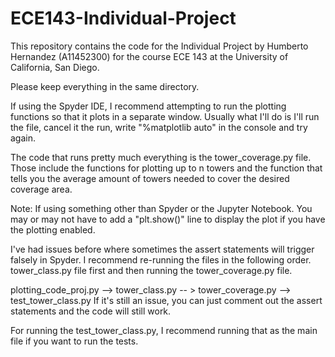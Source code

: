# ECE143-Individual-Project
This repository contains the code for the Individual Project by Humberto Hernandez (A11452300) for the course ECE 143 at the University of California, San Diego.

Please keep everything in the same directory.

If using the Spyder IDE, I recommend attempting to run the plotting functions so that it plots in a separate window. Usually what I'll do is I'll run the file, cancel it the run, write "%matplotlib auto" in the console and try again.

The code that runs pretty much everything is the tower_coverage.py file. Those include the functions for plotting up to n towers and the function that tells you the average amount of towers needed to cover the desired coverage area.

Note: If using something other than Spyder or the Jupyter Notebook. You may or may not have to add a "plt.show()" line to display the plot if you have the plotting enabled.

I've had issues before where sometimes the assert statements will trigger falsely in Spyder. I recommend re-running the files in the following order. tower_class.py file first and then running the tower_coverage.py file.

plotting_code_proj.py --> tower_class.py -- > tower_coverage.py --> test_tower_class.py
If it's still an issue, you can just comment out the assert statements and the code will still work.

For running the test_tower_class.py, I recommend running that as the main file if you want to run the tests.
